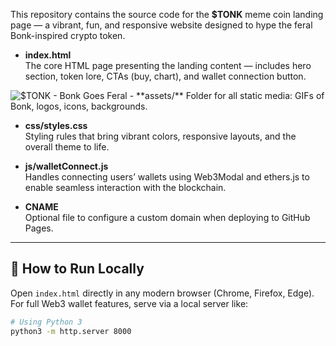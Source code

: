 This repository contains the source code for the **$TONK** meme coin landing page — a vibrant, fun, and responsive website designed to hype the feral Bonk-inspired crypto token.
- **index.html**  
  The core HTML page presenting the landing content — includes hero section, token lore, CTAs (buy, chart), and wallet connection button.
<img src="https://media.giphy.com/media/7VzgMsB6FLCilwS30v/giphy.gif" alt="$TONK - Bonk Goes Feral" />
- **assets/**  
  Folder for all static media: GIFs of Bonk, logos, icons, backgrounds.

- **css/styles.css**  
  Styling rules that bring vibrant colors, responsive layouts, and the overall theme to life.

- **js/walletConnect.js**  
  Handles connecting users’ wallets using Web3Modal and ethers.js to enable seamless interaction with the blockchain.

- **CNAME**  
  Optional file to configure a custom domain when deploying to GitHub Pages.

---

## 🚀 How to Run Locally

Open `index.html` directly in any modern browser (Chrome, Firefox, Edge).  
For full Web3 wallet features, serve via a local server like:

```bash
# Using Python 3
python3 -m http.server 8000
